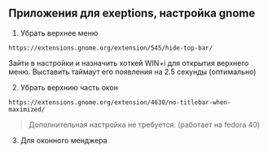 ## Приложения для exeptions, настройка gnome

1. Убрать верхнее меню
```
https://extensions.gnome.org/extension/545/hide-top-bar/
```
Зайти в настройки и назначить хоткей WIN+i для открытия верхнего меню. Выставить таймаут его появления на 2.5 секунды (оптимально)

2. Убрать верхнию часть окон
```
https://extensions.gnome.org/extension/4630/no-titlebar-when-maximized/
```
> Дополнительная настройка не требуется. (работает на fedora 40)

3. Для оконного менджера